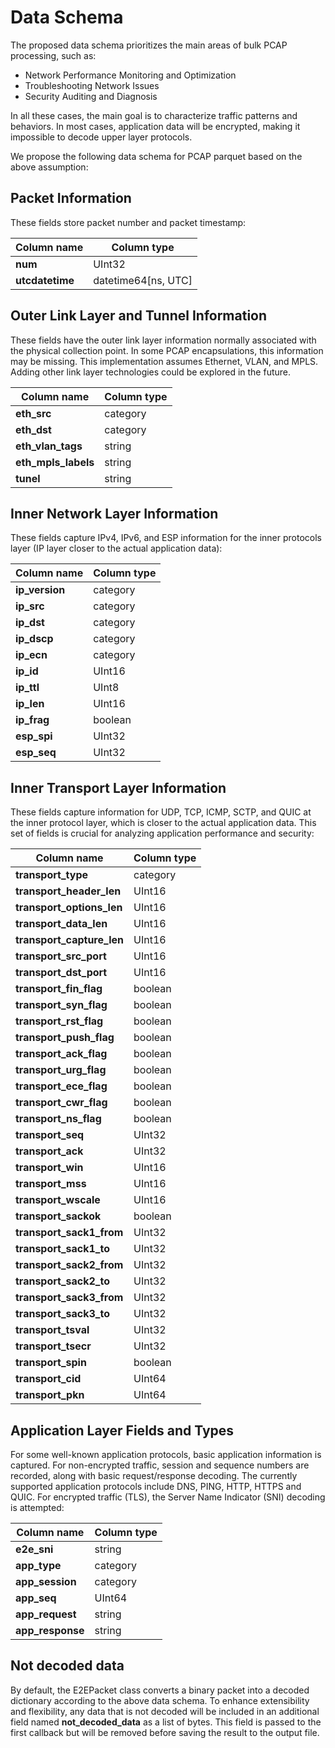 # Data Schema

The proposed data schema prioritizes the main areas of bulk PCAP processing, such as:

- Network Performance Monitoring and Optimization
- Troubleshooting Network Issues
- Security Auditing and Diagnosis

In all these cases, the main goal is to characterize traffic patterns and behaviors. In most cases, application data will be encrypted, making it impossible to decode upper layer protocols.

We propose the following data schema for PCAP parquet based on the above assumption:

## Packet Information

These fields store packet number and packet timestamp:

| Column name | Column type |
|-------------|-------------|
| **num** | UInt32 |
| **utcdatetime** | datetime64[ns, UTC] |

## Outer Link Layer and Tunnel Information

These fields have the outer link layer information normally associated with the physical collection point. In some PCAP encapsulations, this information may be missing. This implementation assumes Ethernet, VLAN, and MPLS. Adding other link layer technologies could be explored in the future.

| Column name | Column type |
|-------------|-------------|
| **eth_src**| category |
| **eth_dst**| category |
| **eth_vlan_tags**| string |
| **eth_mpls_labels**| string |
| **tunel**| string |

## Inner Network Layer Information

These fields capture IPv4, IPv6, and ESP information for the inner protocols layer (IP layer closer to the actual application data):

| Column name | Column type |
|-------------|-------------|
| **ip_version**| category|
| **ip_src**| category|
| **ip_dst**| category|
| **ip_dscp**| category|
| **ip_ecn**| category|
| **ip_id**| UInt16|
| **ip_ttl**| UInt8|
| **ip_len**| UInt16|
| **ip_frag**| boolean|
| **esp_spi**| UInt32|
| **esp_seq**| UInt32|

## Inner Transport Layer Information

These fields capture information for UDP, TCP, ICMP, SCTP, and QUIC at the inner protocol layer, which is closer to the actual application data. This set of fields is crucial for analyzing application performance and security:

| Column name | Column type |
|-------------|-------------|
| **transport_type**| category |
| **transport_header_len**| UInt16 |
| **transport_options_len**| UInt16 |
| **transport_data_len**| UInt16 |
| **transport_capture_len**| UInt16 |
| **transport_src_port**| UInt16 |
| **transport_dst_port**| UInt16 |
| **transport_fin_flag**| boolean |
| **transport_syn_flag**| boolean |
| **transport_rst_flag**| boolean |
| **transport_push_flag**| boolean |
| **transport_ack_flag**| boolean |
| **transport_urg_flag**| boolean |
| **transport_ece_flag**| boolean |
| **transport_cwr_flag**| boolean |
| **transport_ns_flag**| boolean |
| **transport_seq**| UInt32 |
| **transport_ack**| UInt32 |
| **transport_win**| UInt16 |
| **transport_mss**| UInt16 |
| **transport_wscale**| UInt16 |
| **transport_sackok**| boolean |
| **transport_sack1_from**| UInt32 |
| **transport_sack1_to**| UInt32 |
| **transport_sack2_from**| UInt32 |
| **transport_sack2_to**| UInt32 |
| **transport_sack3_from**| UInt32 |
| **transport_sack3_to**| UInt32 |
| **transport_tsval**| UInt32 |
| **transport_tsecr**| UInt32 |
| **transport_spin**| boolean |
| **transport_cid**| UInt64 |
| **transport_pkn**| UInt64 |

## Application Layer Fields and Types

For some well-known application protocols, basic application information is captured. For non-encrypted traffic, session and sequence numbers are recorded, along with basic request/response decoding.  The currently supported application protocols include DNS, PING, HTTP, HTTPS and QUIC. For encrypted traffic (TLS), the Server Name Indicator (SNI) decoding is attempted:

| Column name | Column type |
|-------------|-------------|
| **e2e_sni**| string |
| **app_type**| category |
| **app_session**| category |
| **app_seq**| UInt64 |
| **app_request**| string |
| **app_response**| string |

## Not decoded data

By default, the E2EPacket class converts a binary packet into a decoded dictionary according to the above data schema. To enhance extensibility and flexibility, any data that is not decoded will be included in an additional field named **not_decoded_data** as a list of bytes. This field is passed to the first callback but will be removed before saving the result to the output file.
